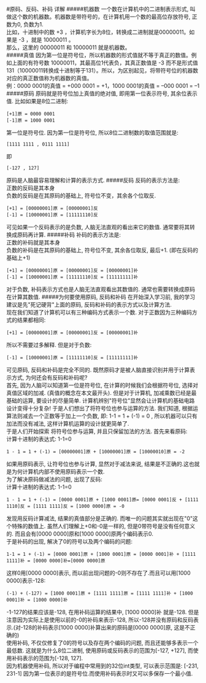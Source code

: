 #原码、反码、补码 详解
#####机器数
一个数在计算机中的二进制表示形式,  叫做这个数的机器数。机器数是带符号的，在计算机用一个数的最高位存放符号, 正数为0, 负数为1.           
比如，十进制中的数 +3 ，计算机字长为8位，转换成二进制就是00000011。如果是 -3 ，就是 10000011 。             
那么，这里的 00000011 和 10000011 就是机器数。            
#####真值
因为第一位是符号位，所以机器数的形式值就不等于真正的数值。例如上面的有符号数 10000011，其最高位1代表负，其真正数值是 -3 而不是形式值131（10000011转换成十进制等于131）。所以，为区别起见，将带符号位的机器数对应的真正数值称为机器数的真值。         
例：0000 0001的真值 = +000 0001 = +1，1000 0001的真值 = –000 0001 = –1
#####原码
原码就是符号位加上真值的绝对值, 即用第一位表示符号, 其余位表示值. 比如如果是8位二进制:
```text
[+1]原 = 0000 0001
[-1]原 = 1000 0001
```
第一位是符号位. 因为第一位是符号位, 所以8位二进制数的取值范围就是:
```text
[1111 1111 , 0111 1111]
```
即
```text
[-127 , 127]
```
原码是人脑最容易理解和计算的表示方式.
#####反码
反码的表示方法是:          
正数的反码是其本身               
负数的反码是在其原码的基础上, 符号位不变，其余各个位取反.           
```text
[+1] = [00000001]原 = [00000001]反
[-1] = [10000001]原 = [11111110]反
```
可见如果一个反码表示的是负数, 人脑无法直观的看出来它的数值. 通常要将其转换成原码再计算.
#####补码
补码的表示方法是:               
正数的补码就是其本身              
负数的补码是在其原码的基础上, 符号位不变, 其余各位取反, 最后+1. (即在反码的基础上+1)            
```text
[+1] = [00000001]原 = [00000001]反 = [00000001]补
[-1] = [10000001]原 = [11111110]反 = [11111111]补
```
对于负数, 补码表示方式也是人脑无法直观看出其数值的. 通常也需要转换成原码在计算其数值.
#####为何要使用原码, 反码和补码
在开始深入学习前, 我的学习建议是先"死记硬背"上面的原码, 反码和补码的表示方式以及计算方法.              
现在我们知道了计算机可以有三种编码方式表示一个数. 对于正数因为三种编码方式的结果都相同:               
```text
[+1] = [00000001]原 = [00000001]反 = [00000001]补
```
所以不需要过多解释. 但是对于负数:
```text
[-1] = [10000001]原 = [11111110]反 = [11111111]补
```
可见原码, 反码和补码是完全不同的. 既然原码才是被人脑直接识别并用于计算表示方式, 为何还会有反码和补码呢?         
首先, 因为人脑可以知道第一位是符号位, 在计算的时候我们会根据符号位, 选择对真值区域的加减. (真值的概念在本文最开头). 但是对于计算机, 加减乘数已经是最基础的运算, 要设计的尽量简单. 计算机辨别"符号位"显然会让计算机的基础电路设计变得十分复杂! 于是人们想出了将符号位也参与运算的方法. 我们知道, 根据运算法则减去一个正数等于加上一个负数, 即: 1-1 = 1 + (-1) = 0 , 所以机器可以只有加法而没有减法, 这样计算机运算的设计就更简单了.         
于是人们开始探索 将符号位参与运算, 并且只保留加法的方法. 首先来看原码:           
计算十进制的表达式: 1-1=0                
```text
1 - 1 = 1 + (-1) = [00000001]原 + [10000001]原 = [10000010]原 = -2
```
如果用原码表示, 让符号位也参与计算, 显然对于减法来说, 结果是不正确的.这也就是为何计算机内部不使用原码表示一个数.                
为了解决原码做减法的问题, 出现了反码:               
计算十进制的表达式: 1-1=0
```text
1 - 1 = 1 + (-1) = [0000 0001]原 + [1000 0001]原= [0000 0001]反 + [1111 1110]反 = [1111 1111]反 = [1000 0000]原 = -0
```
发现用反码计算减法, 结果的真值部分是正确的. 而唯一的问题其实就出现在"0"这个特殊的数值上. 虽然人们理解上+0和-0是一样的, 但是0带符号是没有任何意义的. 而且会有[0000 0000]原和[1000 0000]原两个编码表示0.                   
于是补码的出现, 解决了0的符号以及两个编码的问题:
```text
1-1 = 1 + (-1) = [0000 0001]原 + [1000 0001]原 = [0000 0001]补 + [1111 1111]补 = [0000 0000]补=[0000 0000]原
```
这样0用[0000 0000]表示, 而以前出现问题的-0则不存在了.而且可以用[1000 0000]表示-128:
```text
(-1) + (-127) = [1000 0001]原 + [1111 1111]原 = [1111 1111]补 + [1000 0001]补 = [1000 0000]补
```
-1-127的结果应该是-128, 在用补码运算的结果中, [1000 0000]补 就是-128. 但是注意因为实际上是使用以前的-0的补码来表示-128, 所以-128并没有原码和反码表示.(对-128的补码表示[1000 0000]补算出来的原码是[0000 0000]原, 这是不正确的)                     
使用补码, 不仅仅修复了0的符号以及存在两个编码的问题, 而且还能够多表示一个最低数. 这就是为什么8位二进制, 使用原码或反码表示的范围为[-127, +127], 而使用补码表示的范围为[-128, 127].              
因为机器使用补码, 所以对于编程中常用到的32位int类型, 可以表示范围是: [-231, 231-1] 因为第一位表示的是符号位.而使用补码表示时又可以多保存一个最小值.

